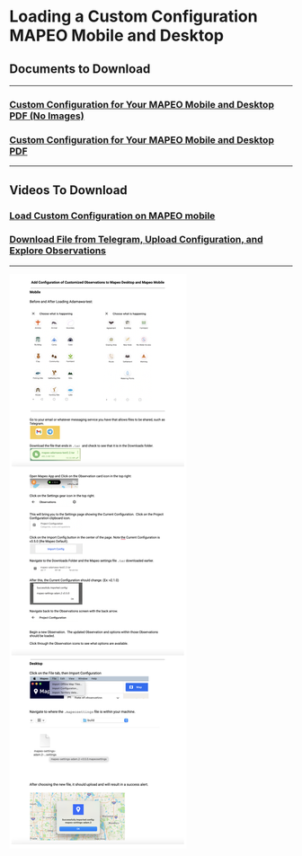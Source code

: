 # Loading a Custom Configuration MAPEO Mobile and Desktop
## Documents to Download
---

### [Custom Configuration for Your MAPEO Mobile and Desktop PDF (No Images)](docsPDF/Configuration.pdf)

### [Custom Configuration for Your MAPEO Mobile and Desktop PDF](docsPDF/ConfigurationIMG.pdf)

---
## Videos To Download
### [Load Custom Configuration on MAPEO mobile](videos/Config.mov)
### [Download File from Telegram, Upload Configuration, and Explore Observations](videos/MapeoInstruct_2.mp4) 

---
![Custom Configuration](images/CustomConfig.png)
